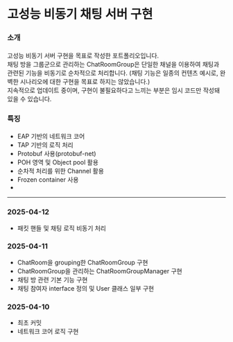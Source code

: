 
# 고성능 비동기 채팅 서버 구현
### 소개
#### 
고성능 비동기 서버 구현을 목표로 작성한 포트폴리오입니다.  
채팅 방을 그룹군으로 관리하는 ChatRoomGroup은 단일한 채널을 이용하여 채팅과 관련된 기능을 비동기로 순차적으로 처리합니다.
(채팅 기능은 일종의 컨텐츠 예시로, 완벽한 시나리오에 대한 구현을 목표로 하지는 않았습니다.)  
지속적으로 업데이트 중이며, 구현이 불필요하다고 느끼는 부분은 임시 코드만 작성돼 있을 수 있습니다.

### 특징
#### 
- EAP 기반의 네트워크 코어
- TAP 기반의 로직 처리
- Protobuf 사용(protobuf-net)
- POH 영역 및 Object pool 활용
- 순차적 처리를 위한 Channel 활용
- Frozen container 사용
- 
---
### 2025-04-12
 - 패킷 핸들 및 채팅 로직 비동기 처리

### 2025-04-11
- ChatRoom을 grouping한 ChatRoomGroup 구현
- ChatRoomGroup을 관리하는 ChatRoomGroupManager 구현
- 채팅 방 관련 기본 기능 구현
- 채팅 참여자 interface 정의 및 User 클래스 일부 구현

### 2025-04-10
- 최초 커밋
- 네트워크 코어 로직 구현
